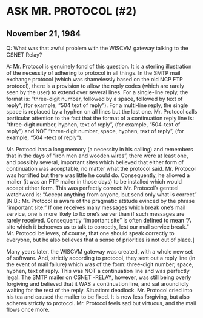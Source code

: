 ﻿# ASK MR. PROTOCOL (#2)

## November 21, 1984

Q: What was that awful problem with the WISCVM gateway talking to the CSNET Relay?

A: Mr. Protocol is genuinely fond of this question. It is a sterling illustration of the necessity of adhering to protocol in all things.
In the SMTP mail exchange protocol (which was shamelessly based on the old NCP FTP protocol), there is a provision to allow the reply codes (which are rarely seen by the user) to extend over several lines. For a single-line reply, the format is: “three-digit number, followed by a space, followed by text of reply”, (for example, “504 text of reply”). For a multi-line reply, the single space is replaced by a hyphen on all lines but the last one. Mr. Protocol calls particular attention to the fact that the format of a continuation reply line is: “three-digit number, hyphen, text of reply”, (for example, “504-text of reply”) and NOT “three-digit number, space, hyphen, text of reply”, (for example, “504 -text of reply”).

Mr. Protocol has a long memory (a necessity in his calling) and remembers that in the days of “iron men and wooden wires”, there were at least one, and possibly several, important sites which believed that either form of continuation was acceptable, no matter what the protocol said. Mr. Protocol was horrified but there was little he could do. Consequently, he allowed a mailer (it was an FTP mailer in those days) to be installed which would accept either form. This was perfectly correct: Mr. Protocol’s genteel watchword is: “Accept anything from anyone, but send only what is correct” [N.B.: Mr. Protocol is aware of the pragmatic attitude evinced by the phrase “important site.” If one receives many messages which break one’s mail service, one is more likely to fix one’s server than if such messages are rarely received. Consequently “important site” is often defined to mean “A site which it behooves us to talk to correctly, lest our mail service break.” Mr. Protocol believes, of course, that one should speak correctly to everyone, but he also believes that a sense of priorities is not out of place.]

Many years later, the WISCVM gateway was created, with a whole new set of software. And, strictly according to protocol, they sent out a reply line (in the event of mail failure) which was of the form: three-digit number, space, hyphen, text of reply. This was NOT a continuation line and was perfectly legal. The SMTP mailer on CSNET -RELAY, however, was still being overly forgiving and believed that it WAS a continuation line, and sat around idly waiting for the rest of the reply. Situation: deadlock. Mr. Protocol cried into his tea and caused the mailer to be fixed. It is now less forgiving, but also adheres strictly to protocol. Mr. Protocol feels sad but virtuous, and the mail flows once more.
